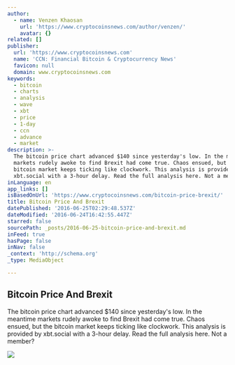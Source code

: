 ```yaml
---
author:
  - name: Venzen Khaosan
    url: 'https://www.cryptocoinsnews.com/author/venzen/'
    avatar: {}
related: []
publisher:
  url: 'https://www.cryptocoinsnews.com'
  name: 'CCN: Financial Bitcoin & Cryptocurrency News'
  favicon: null
  domain: www.cryptocoinsnews.com
keywords:
  - bitcoin
  - charts
  - analysis
  - wave
  - xbt
  - price
  - 1-day
  - ccn
  - advance
  - market
description: >-
  The bitcoin price chart advanced $140 since yesterday's low. In the meantime
  markets rudely awoke to find Brexit had come true. Chaos ensued, but the
  bitcoin market keeps ticking like clockwork. This analysis is provided by
  xbt.social with a 3-hour delay. Read the full analysis here. Not a member?
inLanguage: en
app_links: []
isBasedOnUrl: 'https://www.cryptocoinsnews.com/bitcoin-price-brexit/'
title: Bitcoin Price And Brexit
datePublished: '2016-06-25T02:29:48.537Z'
dateModified: '2016-06-24T16:42:55.447Z'
starred: false
sourcePath: _posts/2016-06-25-bitcoin-price-and-brexit.md
inFeed: true
hasPage: false
inNav: false
_context: 'http://schema.org'
_type: MediaObject

---
```

<article style=""><h1>Bitcoin Price And Brexit</h1><p>The bitcoin price chart advanced $140 since yesterday's low. In the meantime markets rudely awoke to find Brexit had come true. Chaos ensued, but the bitcoin market keeps ticking like clockwork. This analysis is provided by xbt.social with a 3-hour delay. Read the full analysis here. Not a member?</p><img src="https://www.cryptocoinsnews.com/wp-content/uploads/2016/06/Brexit-egg.jpg" /></article>